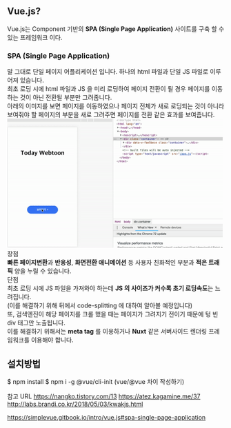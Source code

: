 ## Vue.js?
Vue.js는 Component 기반의 **SPA (Single Page Application)** 사이트를 구축 할 수 있는 프레임워크 이다.

### SPA (Single Page Application)
말 그대로 단일 페이지 어플리케이션 입니다. 하나의 html 파일과 단일 JS 파일로 이루어져 있습니다.   
최초 로딩 시에 html 파일과 JS 을 미리 로딩하여 페이지 전환이 될 경우 페이지를 이동하는 것이 아닌 전환될 부분만 그려줍니다.     
아래의 이미지를 보면 페이지를 이동하였으나 페이지 전체가 새로 로딩되는 것이 아니라 보여줘야 할 페이지의 부분을 새로 그려주면 페이지를 전환 같은 효과를 보여줍니다.          
<img src="./webtoon.gif" width="500px" height="300px"></img>          
장점     
**빠른 페이지변환**과 **반응성**, **화면전환 애니메이션** 등 사용자 친화적인 부분과 **적은 트래픽** 양을 누릴 수 있습니다.          
단점     
최초 로딩 시에 JS 파일을 가져와야 하는데 **JS 의 사이즈가 커수록 초기 로딩속도**는 느려집니다.     
(이를 해결하기 위해 뒤에서 code-splitting 에 대하여 알아볼 예정입니다)     
또, 검색엔진이 해당 페이지를 크롤 했을 때는 페이지가 그려지기 전이기 때문에 텅 빈 div 태그만 노출됩니다.     
이를 해결하기 위해서는 **meta tag** 를 이용하거나 **Nuxt** 같은 서버사이드 렌더링 프레임워크를 이용해야 합니다.

## 설치방법
$ npm install
$ npm i -g @vue/cli-init (vue/@vue 차이 작성하기)

참고 URL 
https://nangko.tistory.com/13
https://atez.kagamine.me/37
http://labs.brandi.co.kr/2018/05/03/kwakjs.html

https://simplevue.gitbook.io/intro/vue.js#spa-single-page-application
